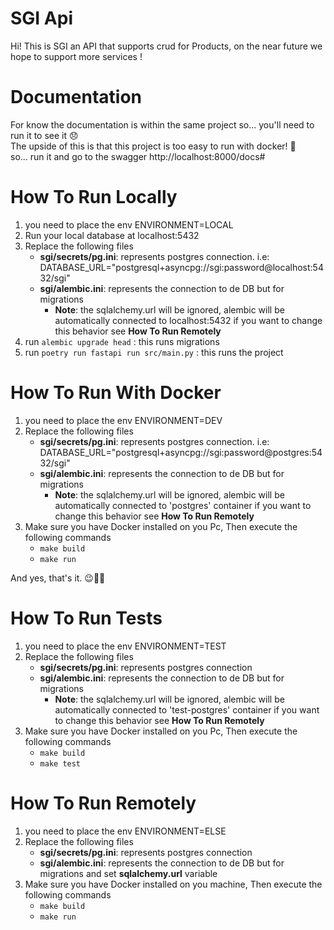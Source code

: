# SGI Api

Hi! This is SGI an API that supports crud for Products, on the near future 
we hope to support more services !

# Documentation
For know the documentation is within the same project so... you'll need to run
it to see it 😞  
The upside of this is that this project is too easy to run with docker! 🐳  
so... run it and go to the swagger http://localhost:8000/docs#

# How To Run Locally

1) you need to place the env ENVIRONMENT=LOCAL  
2) Run your local database at localhost:5432
3) Replace the following files 
   * **sgi/secrets/pg.ini**: represents postgres connection. i.e: DATABASE_URL="postgresql+asyncpg://sgi:password@localhost:5432/sgi"
   * **sgi/alembic.ini**: represents the connection to de DB but for migrations
     * **Note**: the sqlalchemy.url will be ignored, alembic will be automatically 
     connected to localhost:5432 if you want to change this behavior see **How To Run Remotely**
4) run `alembic upgrade head` : this runs migrations
5) run `poetry run fastapi run src/main.py`  : this runs the project


# How To Run With Docker
1) you need to place the env ENVIRONMENT=DEV
2) Replace the following files
   * **sgi/secrets/pg.ini**: represents postgres connection. i.e: DATABASE_URL="postgresql+asyncpg://sgi:password@postgres:5432/sgi"
   * **sgi/alembic.ini**: represents the connection to de DB but for migrations
     * **Note**: the sqlalchemy.url will be ignored, alembic will be automatically 
     connected to 'postgres' container if you want to change this behavior see **How To Run Remotely**
3) Make sure you have Docker installed on you Pc, Then execute the following commands
   * `make build`  
   * `make run`  

And yes, that's it. 😉👍🏻


# How To Run Tests
1) you need to place the env ENVIRONMENT=TEST
2) Replace the following files
   * **sgi/secrets/pg.ini**: represents postgres connection
   * **sgi/alembic.ini**: represents the connection to de DB but for migrations
     * **Note**: the sqlalchemy.url will be ignored, alembic will be automatically 
     connected to 'test-postgres' container if you want to change this behavior see **How To Run Remotely**
3) Make sure you have Docker installed on you Pc, Then execute the following commands
   * `make build`  
   * `make test`  

# How To Run Remotely
1) you need to place the env ENVIRONMENT=ELSE
2) Replace the following files
   * **sgi/secrets/pg.ini**: represents postgres connection
   * **sgi/alembic.ini**: represents the connection to de DB but for migrations
   and set **sqlalchemy.url** variable
3) Make sure you have Docker installed on you machine, Then execute the following commands
   * `make build`  
   * `make run`  

